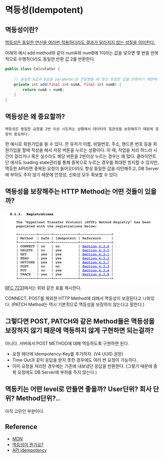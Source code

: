 # 멱등성(Idempotent)

## 멱등성이란? 

[멱등성은 동일한 연산을 여러번 적용하더라도 결과가 달라지지 않는 성질을 의미한다.](https://ko.wikipedia.org/wiki/%EB%A9%B1%EB%93%B1%EB%B2%95%EC%B9%99)

아래의 예시 add method와 같이 numA와 numB에 1이라는 값을 넣으면 몇 번을 반복적으로 수행하더라도 동일한 반환 값 2를 반환한다.

```java
public class Calculator {
	
	// 동일한 A값과 B값을 parameter로 전달했을 때 항상 동일한 값을 반환하기 때문에 멱등한 메서드이다.
	private int add(final int numA, final int numB) {
		return numA + numB;
    }
}
```

## 멱등성은 왜 중요할까?
`멱등성은 동일한 요청을 2번 이상 시도하는 상황에서 데이터의 일관성을 보장해주기 때문에 굉장히 중요하다.`

한 예시로 회원가입을 들 수 있다. 한 유저가 이름, 비밀번호, 주소, 핸드폰 번호 등을 회원가입을 할때 작성을 해서 저장 버튼을 누르는 상황이다. 이 때, 작업을 처리 하느라 시간이 걸리거나 혹은 실수라도 
해당 버튼을 2번이상 누르는 경우는 꽤 많다. 클라이언트단 에서도 loading state관리를 통해 중복으로 누르는 경우를 최대한 방지할 수 있지만, 
멱등한 API라면 중복된 요청이 들어오더라도 항상 동일한 값을 리턴해주고, DB Server에 부하도 주지 않기 때문에 안정성, 신뢰성 모두 확보할 수 있다.


## 멱등성을 보장해주는 HTTP Method는 어떤 것들이 있을까?

![img.png](img.png)
[RFC 7231](https://www.rfc-editor.org/rfc/rfc7231#section-8.1.3)에서는 위와 같은 표를 제시한다. 

CONNECT, POST를 제외한 HTTP Method에 대해서 멱등성이 보장된다고 나와있다. (PATCH Method는 역시 기본적으로 멱등성을 보장하지 않는다고 말한다.)

## 그렇다면 POST, PATCH와 같은 Method들은 멱등성을 보장하지 않기 때문에 멱등하지 않게 구현하면 되는걸까?

아니다. 서버에서 POST METHOD에 대해 멱등하도록 구현하면 된다.
* 요청 헤더에 Idempotency-Key를 추가하자. (V4 UUID 권장)
* Time Out과 같이 응답을 받지 못한 경우에도 여러 번 요청이 가능하다.
* 이미 요청을 처리한 경우에는 기존에 내보냈던 응답을 반환한다. (그렇기 때문에 중복 요청에도 DB Server에 부하를 주지 않는다.)


## 멱등키는 어떤 level로 만들면 좋을까? User단위? 회사 단위? Method단위?..

아직 고민인 부분이다.


## Reference
* [MDN](https://developer.mozilla.org/ko/docs/Glossary/Idempotent)
* [멱등성이 뭔가요?](https://velog.io/@tosspayments/%EB%A9%B1%EB%93%B1%EC%84%B1%EC%9D%B4-%EB%AD%94%EA%B0%80%EC%9A%94)
* [API idempotency](https://docs.adyen.com/development-resources/api-idempotency/)